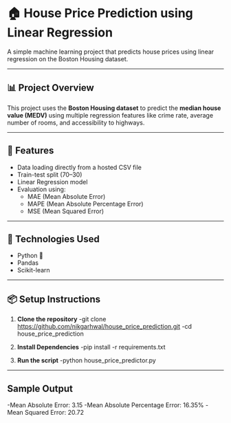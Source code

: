 # 🏠 House Price Prediction using Linear Regression

A simple machine learning project that predicts house prices using linear regression on the Boston Housing dataset.

---

## 📊 Project Overview

This project uses the **Boston Housing dataset** to predict the **median house value (MEDV)** using multiple regression features like crime rate, average number of rooms, and accessibility to highways.

---

## 🚀 Features

- Data loading directly from a hosted CSV file
- Train-test split (70–30)
- Linear Regression model
- Evaluation using:
  - MAE (Mean Absolute Error)
  - MAPE (Mean Absolute Percentage Error)
  - MSE (Mean Squared Error)

---

## 🧠 Technologies Used

- Python 🐍
- Pandas
- Scikit-learn

---

## 📦 Setup Instructions

1. **Clone the repository**
-git clone https://github.com/nikgarhwal/house_price_prediction.git
-cd house_price_prediction

2. **Install Dependencies**
-pip install -r requirements.txt

3. **Run the script**
-python house_price_predictor.py

---

## Sample Output 

-Mean Absolute Error: 3.15
-Mean Absolute Percentage Error: 16.35%
-Mean Squared Error: 20.72
